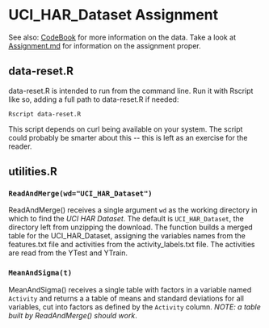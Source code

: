 # UCI_HAR_Dataset Assignment

See also: [CodeBook](https://github.com/jrherrick/gd011proj/blob/master/CodeBook.md) for more information on the data. Take a look at [Assignment.md](https://github.com/jrherrick/gd011proj/blob/master/Assignment.md) for information on the assignment proper.

## data-reset.R

data-reset.R is intended to run from the command line. Run it with Rscript like so, adding a full path to data-reset.R if needed:

```
Rscript data-reset.R
```

This script depends on curl being available on your system. The script could probably be smarter about this -- this is left as an exercise for the reader.

## utilities.R


### `ReadAndMerge(wd="UCI_HAR_Dataset")`

ReadAndMerge() receives a single argument `wd` as the working directory in which to find the *UCI HAR Dataset*. The default is `UCI_HAR_Dataset`, the directory left from unzipping the download. The function builds a merged table for the UCI_HAR_Dataset, assigning the variables names from the features.txt file and activities from the activity_labels.txt file. The activities are read from the YTest and YTrain.


### `MeanAndSigma(t)`

MeanAndSigma() receives a single table with factors in a variable named `Activity` and returns a a table of means and standard deviations for all variables, cut into factors as defined by the `Activity` column. *NOTE: a table built by ReadAndMerge() should work*.

